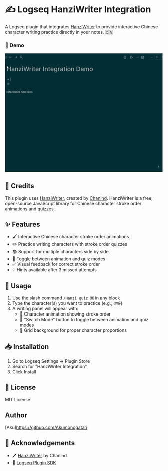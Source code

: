 # ✍️ Logseq HanziWriter Integration

A Logseq plugin that integrates [HanziWriter](https://hanziwriter.org/) to provide interactive Chinese character writing practice directly in your notes. 🇨🇳

### 🎥 Demo

![demo](./demo.gif)

## 🙏 Credits

This plugin uses [HanziWriter](https://hanziwriter.org/), created by [Chanind](https://github.com/chanind). HanziWriter is a free, open-source JavaScript library for Chinese character stroke order animations and quizzes.

## ✨ Features

- 🖌️ Interactive Chinese character stroke order animations
- ✏️ Practice writing characters with stroke order quizzes
- 📚 Support for multiple characters side by side
- 🔄 Toggle between animation and quiz modes
- ✅ Visual feedback for correct stroke order
- 💡 Hints available after 3 missed attempts

## 🚀 Usage

1. Use the slash command `/Hanzi quiz 🈚` in any block
2. Type the character(s) you want to practice (e.g., `你好`)
3. A writing panel will appear with:
   - 🎯 Character animation showing stroke order
   - 🔄 "Switch Mode" button to toggle between animation and quiz modes
   - 📏 Grid background for proper character proportions

## 📥 Installation

1. Go to Logseq Settings -> Plugin Store
2. Search for "HanziWriter Integration"
3. Click Install

## 📄 License   

MIT License

## Author 

[Aku]https://github.com/Akumonogatari

## 🌟 Acknowledgements

- 🖊️ [HanziWriter](https://hanziwriter.org/) by Chanind
- 🔌 [Logseq Plugin SDK](https://logseq.github.io/plugins/)
